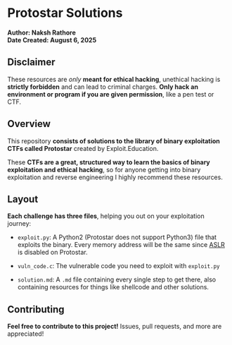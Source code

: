 # Protostar Solutions

**Author: Naksh Rathore**<br />
**Date Created: August 6, 2025**

## Disclaimer

These resources are *only* **meant for ethical hacking**, unethical hacking is **strictly forbidden** and can lead to criminal charges. **Only hack an environment or program if you are given permission**, like a pen test or CTF.

## Overview

This repository **consists of solutions to the library of binary exploitation CTFs called Protostar** created by Exploit.Education.

These **CTFs are a great, structured way to learn the basics of binary exploitation and ethical hacking**, so for anyone getting into binary exploitation and reverse engineering I highly recommend these resources.

## Layout

**Each challenge has three files**, helping you out on your exploitation journey:

* `exploit.py`: A Python2 (Protostar does not support Python3) file that exploits the binary. Every memory address will be the same since [ASLR](https://en.wikipedia.org/wiki/Address_space_layout_randomization) is disabled on Protostar.

* `vuln_code.c`: The vulnerable code you need to exploit with `exploit.py`

* `solution.md`: A `.md` file containing every single step to get there, also containing resources for things like shellcode and other solutions.

## Contributing

**Feel free to contribute to this project!** Issues, pull requests, and more are appreciated!
